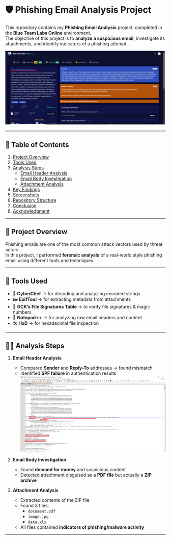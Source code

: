 # 🛡️ Phishing Email Analysis Project  

This repository contains my **Phishing Email Analysis** project, completed in the **Blue Team Labs Online** environment.  
The objective of this project is to **analyze a suspicious email**, investigate its attachments, and identify indicators of a phishing attempt.  




![Email Content Screenshot](images/scenerio_from_BTLO.png)

---

## 📑 Table of Contents
1. [Project Overview](#-project-overview)  
2. [Tools Used](#-tools-used)  
3. [Analysis Steps](#-analysis-steps)  
   - [Email Header Analysis](#1-email-header-analysis)  
   - [Email Body Investigation](#2-email-body-investigation)  
   - [Attachment Analysis](#3-attachment-analysis)  
4. [Key Findings](#-key-findings)  
5. [Screenshots](#-screenshots)  
6. [Repository Structure](#-repository-structure)  
7. [Conclusion](#-conclusion)  
8. [Acknowledgment](#-acknowledgment)

---
   ## 🚀 Project Overview  
Phishing emails are one of the most common attack vectors used by threat actors.  
In this project, I performed **forensic analysis** of a real-world style phishing email using different tools and techniques.  


---

## 🔧 Tools Used  
- 🧩 **CyberChef** → for decoding and analyzing encoded strings  
- 🖼️ **ExifTool** → for extracting metadata from attachments  
- 📑 **GCK’s File Signatures Table** → to verify file signatures & magic numbers  
- 📝 **Notepad++** → for analyzing raw email headers and content  
- 🛠️ **HxD** → for hexadecimal file inspection  

---

## 🕵️‍♂️ Analysis Steps  

1. **Email Header Analysis**  
   - Compared **Sender** and **Reply-To** addresses → found mismatch  
   - Identified **SPF failure** in authentication results
     ![Email Content Screenshot](images/email_header_spf_fail.png) 

2. **Email Body Investigation**  
   - Found **demand for money** and suspicious content  
   - Detected attachment disguised as a **PDF file** but actually a **ZIP archive**  

3. **Attachment Analysis**  
   - Extracted contents of the ZIP file  
   - Found 3 files:  
     - `document.pdf`  
     - `image.jpg`  
     - `data.xlx`  
   - All files contained **indicators of phishing/malware activity**  

---


